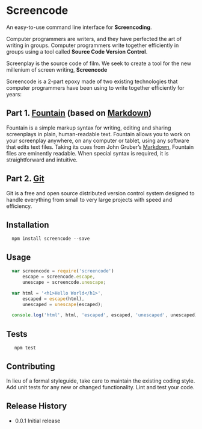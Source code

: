 Screencode
==========

An easy-to-use command line interface for **Screencoding**.

Computer programmers are writers, and they have perfected the art of writing in groups.  Computer programmers write together efficiently in groups using a tool called **Source Code Version Control**.

Screenplay is the source code of film. We seek to create a tool for the new millenium of screen writing, **Screencode**

Screencode is a 2-part epoxy made of two existing technologies that computer programmers have been using to write together efficiently for years:

## Part 1. [Fountain](http://fountain.io/) (based on [Markdown](http://daringfireball.net/projects/markdown/))

Fountain is a simple markup syntax for writing, editing and sharing screenplays in plain, human-readable text. Fountain allows you to work on your screenplay anywhere, on any computer or tablet, using any software that edits text files.
Taking its cues from John Gruber’s [Markdown](http://daringfireball.net/projects/markdown/), Fountain files are eminently readable. When special syntax is required, it is straightforward and intuitive.

## Part 2. [Git](http://git-scm.com/)
Git is a free and open source distributed version control system designed to handle everything from small to very large projects with speed and efficiency.

## Installation

```shell
  npm install screencode --save
```

## Usage

```js
  var screencode = require('screencode')
      escape = screencode.escape,
      unescape = screencode.unescape;

  var html = '<h1>Hello World</h1>',
      escaped = escape(html),
      unescaped = unescape(escaped);

  console.log('html', html, 'escaped', escaped, 'unescaped', unescaped);
```

## Tests

```shell
   npm test
```

## Contributing

In lieu of a formal styleguide, take care to maintain the existing coding style.
Add unit tests for any new or changed functionality. Lint and test your code.

## Release History

* 0.0.1 Initial release
